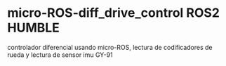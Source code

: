 # micro-ROS-diff_drive_control ROS2 HUMBLE
controlador diferencial usando micro-ROS, lectura de codificadores de rueda y lectura de sensor imu GY-91 
